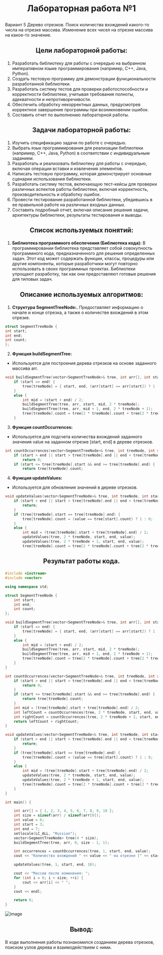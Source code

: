 # <p align="center">Лабораторная работа №1</p>

Вариант 5 Дерево отрезков. Поиск количества вхождений какого-то числа на
отрезке массива. Изменение всех чисел на отрезке массива на какое-то
значение.
## <p align="center">Цели лабораторной работы:</p>
1. Разработать библиотеку для работы с очередью  на выбранном императивном языке программирования (например, C++, Java, Python).
2. Создать тестовую программу для демонстрации функциональности разработанной библиотеки.
3. Разработать систему тестов для проверки работоспособности и корректности библиотеки, учитывая требования полноты, адекватности и непротиворечивости.
4. Обеспечить обработку некорректных данных, предусмотрев корректное завершение программы при возникновении ошибок.
5. Составить отчет по выполнению лабораторной работы.

## <p align="center">Задачи лабораторной работы:</p>
1. Изучить спецификацию задачи по работе с очередью.
2. Выбрать язык программирования для реализации библиотеки (например, C++, Java, Python) в соответствии с индивидуальным заданием.
3. Разработать и реализовать библиотеку для работы с очередью, включая операции вставки и извлечения элементов.
4. Написать тестовую программу, которая демонстрирует основные сценарии использования библиотеки.
5. Разработать систему тестов, включающую тест-кейсы для проверки различных аспектов работы библиотеки, включая корректность, производительность и обработку ошибок.
6. Провести тестирование разработанной библиотеки, убедившись в ее правильной работе на различных входных данных.
7. Составить подробный отчет, включая описание решения задачи, архитектуры библиотеки, результаты тестирования и выводы.

## <p align="center">Список используемых понятий:</p>
1. **Библиотека программного обеспечения (Библиотека кода):**
В программировании библиотека представляет собой совокупность программного кода, предназначенного для решения определенных задач. Этот код может содержать функции, классы, процедуры или другие компоненты, которые разработчики могут повторно использовать в своих программных проектах. Библиотеки упрощают разработку, так как они предоставляют готовые решения для типовых задач.
## <p align="center">Описание используемых алгоритмов:</p>
1. **Структура SegmentTreeNode:.**
Предоставляет информацию о начале и конце отрезка, а также о количестве вхождений в этом отрезке.
```cpp
struct SegmentTreeNode {
int start;
int end;
int count;
};
```
2. **Функция buildSegmentTree:**
- Используется для построения дерева отрезков на основе заданного массива arr.
```cpp
void buildSegmentTree(vector<SegmentTreeNode>& tree, int arr[], int start, int end, int treeNode) {
    if (start == end) {
        tree[treeNode] = { start, end, (arr[start] == arr[start]) ? 1 : 0 };
    }
    else {
        int mid = (start + end) / 2;
        buildSegmentTree(tree, arr, start, mid, 2 * treeNode);
        buildSegmentTree(tree, arr, mid + 1, end, 2 * treeNode + 1);
        tree[treeNode].count = tree[2 * treeNode].count + tree[2 * treeNode + 1].count;
    }
```
3. **Функция countOccurrences:**
- Используется для подсчета количества вхождений заданного значения value на заданном отрезке [start, end] в дереве отрезков.
```cpp
int countOccurrences(vector<SegmentTreeNode>& tree, int treeNode, int start, int end, int value) {
    if (start > end || start > tree[treeNode].end || end < tree[treeNode].start) {
        return 0;
    if (start <= tree[treeNode].start && end >= tree[treeNode].end) {
        return tree[treeNode].count;
```
4. **Функция updateValues:**
- Используется для обновления значений в дереве отрезков.
```cpp
void updateValues(vector<SegmentTreeNode>& tree, int treeNode, int start, int end, int value) {
    if (start > end || start > tree[treeNode].end || end < tree[treeNode].start) {
        return;
    }
    if (tree[treeNode].start == tree[treeNode].end) {
        tree[treeNode].count = (value == tree[start].count) ? 1 : 0;
    }
    else {
        int mid = (tree[treeNode].start + tree[treeNode].end) / 2;
        updateValues(tree, 2 * treeNode, start, end, value);
        updateValues(tree, 2 * treeNode + 1, start, end, value);
        tree[treeNode].count = tree[2 * treeNode].count + tree[2 * treeNode + 1].count;
```
## <p align="center">Результат работы кода.</p>
```cpp
#include <iostream>
#include <vector>

using namespace std;

struct SegmentTreeNode {
    int start;
    int end;
    int count;
};

void buildSegmentTree(vector<SegmentTreeNode>& tree, int arr[], int start, int end, int treeNode) {
    if (start == end) {
        tree[treeNode] = { start, end, (arr[start] == arr[start]) ? 1 : 0 };
    }
    else {
        int mid = (start + end) / 2;
        buildSegmentTree(tree, arr, start, mid, 2 * treeNode);
        buildSegmentTree(tree, arr, mid + 1, end, 2 * treeNode + 1);
        tree[treeNode].count = tree[2 * treeNode].count + tree[2 * treeNode + 1].count;
    }
}

int countOccurrences(vector<SegmentTreeNode>& tree, int treeNode, int start, int end, int value) {
    if (start > end || start > tree[treeNode].end || end < tree[treeNode].start) {
        return 0;
    }
    if (start <= tree[treeNode].start && end >= tree[treeNode].end) {
        return tree[treeNode].count;    
    }
    int mid = (tree[treeNode].start + tree[treeNode].end) / 2;
    int leftCount = countOccurrences(tree, 2 * treeNode, start, end, value);
    int rightCount = countOccurrences(tree, 2 * treeNode + 1, start, end, value);
    return leftCount + rightCount;
}

void updateValues(vector<SegmentTreeNode>& tree, int treeNode, int start, int end, int value) {
    if (start > end || start > tree[treeNode].end || end < tree[treeNode].start) {
        return;
    }
    if (tree[treeNode].start == tree[treeNode].end) {
        tree[treeNode].count = (value == tree[start].count) ? 1 : 0;
    }
    else {
        int mid = (tree[treeNode].start + tree[treeNode].end) / 2;
        updateValues(tree, 2 * treeNode, start, end, value);
        updateValues(tree, 2 * treeNode + 1, start, end, value);
        tree[treeNode].count = tree[2 * treeNode].count + tree[2 * treeNode + 1].count;
    }
}

int main() {

    int arr[] = { 1, 2, 3, 4, 5, 6, 7, 8, 9, 10 };
    int size = sizeof(arr) / sizeof(arr[0]);
    int value = 6;
    int start = 3;
    int end = 7;
    setlocale(LC_ALL, "Russian");
    vector<SegmentTreeNode> tree(4 * size);
    buildSegmentTree(tree, arr, 0, size - 1, 1);

    int occurrences = countOccurrences(tree, 1, start, end, value);
    cout << "Количество вхождений " << value << " на отрезке [" << start << ", " << end << "]: " << occurrences << endl;

    updateValues(tree, 1, start, end, 10);

    cout << "Массив после изменения: ";
    for (int i = 0; i < size; ++i) {
        cout << arr[i] << " ";
    }
    cout << endl;

    return 0;
}
```
![image](https://github.com/iis-32170x/RPIIS/assets/144334182/b6a17cfe-9fb6-43ca-a98b-ae65ab9c1e44)
## <p align="center">Вывод:</p>
В ходе выполнения работы познакомился созданием дерева отрезков, поиском узлов дерева и взаимодействием с ними.
